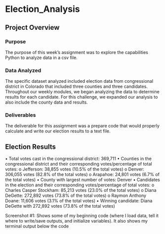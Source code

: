 # Election_Analysis

## Project Overview

### Purpose
The purpose of this week’s assignment was to explore the capabilities Python to analyze data in a csv file.    

### Data Analyzed
The specific dataset analyzed included election data from congressional district in Colorado that included three counties and three candidates. Throughout our weekly modules, we began analyzing the data to determine results for each candidate.  For this challenge, we expanded our analysis to also include the county data and results.  
### Deliverables
The deliverable for this assignment was a prepare code that would properly calculate and write our election results to a text file.  

## Election Results
•	Total votes cast in the congressional district: 369,711
•	Counties in the congressional district and their corresponding votes/percentage of total votes:
o	Jefferson: 38,855 votes (10.5% of the total votes)
o	Denver: 306,055 votes (82.8% of the total votes)
o	Arapahoe: 24,801 votes (6.7% of the total votes)
•	County with largest number of votes: Denver
•	Candidates in the election and their corresponding votes/percentage of total votes:
o	Charles Casper Stockham: 85,213 votes (23.0% of the total votes)
o	Diana DeGette: 272,892 votes (73.8% of the total votes)
o	Raymon Anthony Doane: 11,606 votes (3.1% of the total votes)
•	Winning candidate: Diana DeGette with 272,892 votes (73.8% of the total votes)

Screenshot #1: Shows some of my beginning code (where I load data, tell it where to write/save outputs, and initialize variables).  It also shows my terminal output below the code
